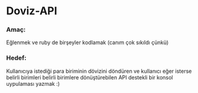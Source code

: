 # Doviz-API
### Amaç:
Eğlenmek ve ruby de birşeyler kodlamak (canım çok sıkıldı çünkü)
### Hedef:
Kullanıcıya istediği para biriminin dövizini döndüren ve kullanıcı eğer isterse belirli birimleri belirli birimlere dönüştürebilen API destekli bir konsol uypulaması yazmak :)